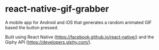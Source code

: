 # react-native-gif-grabber

A mobile app for Android and iOS that generates a random animated GIF based the button pressed.

Built using React Native (https://facebook.github.io/react-native/) and the Giphy API (https://developers.giphy.com/).
